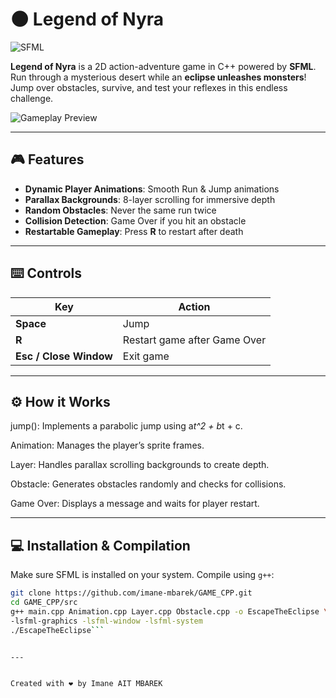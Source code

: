 # 🌑 Legend of Nyra

![SFML](https://img.shields.io/badge/SFML-2.5.1-blue)  

**Legend of Nyra** is a 2D action-adventure game in C++ powered by **SFML**.  
Run through a mysterious desert while an **eclipse unleashes monsters**! Jump over obstacles, survive, and test your reflexes in this endless challenge.  

![Gameplay Preview](resources/images/gameplay_placeholder.gif)  

---

## 🎮 Features
- **Dynamic Player Animations**: Smooth Run & Jump animations  
- **Parallax Backgrounds**: 8-layer scrolling for immersive depth  
- **Random Obstacles**: Never the same run twice  
- **Collision Detection**: Game Over if you hit an obstacle  
- **Restartable Gameplay**: Press **R** to restart after death  



---


## ⌨️ Controls


| Key                    | Action                       |
| ---------------------- | ---------------------------- |
| **Space**              | Jump                         |
| **R**                  | Restart game after Game Over |
| **Esc / Close Window** | Exit game                    |



---


## ⚙️ How it Works

jump(): Implements a parabolic jump using a*t^2 + b*t + c.

Animation: Manages the player’s sprite frames.

Layer: Handles parallax scrolling backgrounds to create depth.

Obstacle: Generates obstacles randomly and checks for collisions.

Game Over: Displays a message and waits for player restart.


---


## 💻 Installation & Compilation
Make sure SFML is installed on your system. Compile using `g++`:

```bash
git clone https://github.com/imane-mbarek/GAME_CPP.git
cd GAME_CPP/src
g++ main.cpp Animation.cpp Layer.cpp Obstacle.cpp -o EscapeTheEclipse \
-lsfml-graphics -lsfml-window -lsfml-system
./EscapeTheEclipse```


---


Created with ❤️ by Imane AIT MBAREK
